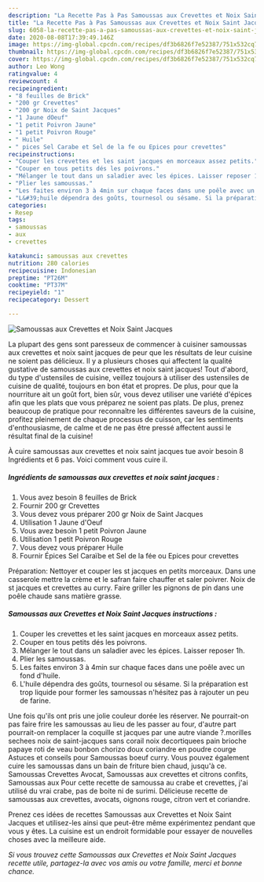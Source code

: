 ```yaml
---
description: "La Recette Pas à Pas Samoussas aux Crevettes et Noix Saint Jacques"
title: "La Recette Pas à Pas Samoussas aux Crevettes et Noix Saint Jacques"
slug: 6058-la-recette-pas-a-pas-samoussas-aux-crevettes-et-noix-saint-jacques
date: 2020-08-08T17:39:49.146Z
image: https://img-global.cpcdn.com/recipes/df3b6826f7e52387/751x532cq70/samoussas-aux-crevettes-et-noix-saint-jacques-photo-principale-de-la-recette.jpg
thumbnail: https://img-global.cpcdn.com/recipes/df3b6826f7e52387/751x532cq70/samoussas-aux-crevettes-et-noix-saint-jacques-photo-principale-de-la-recette.jpg
cover: https://img-global.cpcdn.com/recipes/df3b6826f7e52387/751x532cq70/samoussas-aux-crevettes-et-noix-saint-jacques-photo-principale-de-la-recette.jpg
author: Leo Wong
ratingvalue: 4
reviewcount: 4
recipeingredient:
- "8 feuilles de Brick"
- "200 gr Crevettes"
- "200 gr Noix de Saint Jacques"
- "1 Jaune dOeuf"
- "1 petit Poivron Jaune"
- "1 petit Poivron Rouge"
- " Huile"
- " pices Sel Carabe et Sel de la fe ou Epices pour crevettes"
recipeinstructions:
- "Couper les crevettes et les saint jacques en morceaux assez petits."
- "Couper en tous petits dés les poivrons."
- "Mélanger le tout dans un saladier avec les épices. Laisser reposer 1h."
- "Plier les samoussas."
- "Les faites environ 3 à 4min sur chaque faces dans une poêle avec un fond d&#39;huile."
- "L&#39;huile dépendra des goûts, tournesol ou sésame. Si la préparation est trop liquide pour former les samoussas n&#39;hésitez pas à rajouter un peu de farine."
categories:
- Resep
tags:
- samoussas
- aux
- crevettes

katakunci: samoussas aux crevettes 
nutrition: 280 calories
recipecuisine: Indonesian
preptime: "PT26M"
cooktime: "PT37M"
recipeyield: "1"
recipecategory: Dessert

---
```



![Samoussas aux Crevettes et Noix Saint Jacques](https://img-global.cpcdn.com/recipes/df3b6826f7e52387/751x532cq70/samoussas-aux-crevettes-et-noix-saint-jacques-photo-principale-de-la-recette.jpg)

La plupart des gens sont paresseux de commencer à cuisiner samoussas aux crevettes et noix saint jacques de peur que les résultats de leur cuisine ne soient pas délicieux. Il y a plusieurs choses qui affectent la qualité gustative de samoussas aux crevettes et noix saint jacques! Tout d'abord, du type d'ustensiles de cuisine, veillez toujours à utiliser des ustensiles de cuisine de qualité, toujours en bon état et propres. De plus, pour que la nourriture ait un goût fort, bien sûr, vous devez utiliser une variété d'épices afin que les plats que vous préparez ne soient pas plats. De plus, prenez beaucoup de pratique pour reconnaître les différentes saveurs de la cuisine, profitez pleinement de chaque processus de cuisson, car les sentiments d'enthousiasme, de calme et de ne pas être pressé affectent aussi le résultat final de la cuisine!

<!--inarticleads1-->

À cuire samoussas aux crevettes et noix saint jacques tue avoir besoin 8 Ingrédients et 6 pas. Voici comment vous cuire il.

##### Ingrédients de samoussas aux crevettes et noix saint jacques :

1. Vous avez besoin 8 feuilles de Brick
1. Fournir 200 gr Crevettes
1. Vous devez vous préparer 200 gr Noix de Saint Jacques
1. Utilisation 1 Jaune d&#39;Oeuf
1. Vous avez besoin 1 petit Poivron Jaune
1. Utilisation 1 petit Poivron Rouge
1. Vous devez vous préparer  Huile
1. Fournir  Épices Sel Caraïbe et Sel de la fée ou Epices pour crevettes


Préparation: Nettoyer et couper les st jacques en petits morceaux. Dans une casserole mettre la crème et le safran faire chauffer et saler poivrer. Noix de st jacques et crevettes au curry. Faire griller les pignons de pin dans une poêle chaude sans matière grasse. 

<!--inarticleads2-->

##### Samoussas aux Crevettes et Noix Saint Jacques instructions :

1. Couper les crevettes et les saint jacques en morceaux assez petits.
1. Couper en tous petits dés les poivrons.
1. Mélanger le tout dans un saladier avec les épices. Laisser reposer 1h.
1. Plier les samoussas.
1. Les faites environ 3 à 4min sur chaque faces dans une poêle avec un fond d&#39;huile.
1. L&#39;huile dépendra des goûts, tournesol ou sésame. Si la préparation est trop liquide pour former les samoussas n&#39;hésitez pas à rajouter un peu de farine.


Une fois qu&#39;ils ont pris une jolie couleur dorée les réserver. Ne pourrait-on pas faire frire les samoussas au lieu de les passer au four, d&#39;autre part pourrait-on remplacer la coquille st jacques par une autre viande ?.morilles sechees noix de saint-jacques sans corail noix decortiquees pain brioche papaye roti de veau bonbon chorizo doux coriandre en poudre courge Astuces et conseils pour Samoussas boeuf curry. Vous pouvez également cuire les samoussas dans un bain de friture bien chaud, jusqu&#39;à ce. Samoussas Crevettes Avocat, Samoussas aux crevettes et citrons confits, Samoussas aux Pour cette recette de samoussa au crabe et crevettes, j&#39;ai utilisé du vrai crabe, pas de boite ni de surimi. Délicieuse recette de samoussas aux crevettes, avocats, oignons rouge, citron vert et coriandre. 

<!--inarticleads1-->

<p>
Prenez ces idées de recettes Samoussas aux Crevettes et Noix Saint Jacques et utilisez-les ainsi que peut-être même expérimentez pendant que vous y êtes. La cuisine est un endroit formidable pour essayer de nouvelles choses avec la meilleure aide.
</p>

<p>
<i>Si vous trouvez cette Samoussas aux Crevettes et Noix Saint Jacques recette utile, partagez-la avec vos amis ou votre famille, merci et bonne chance.</i>
</p>
